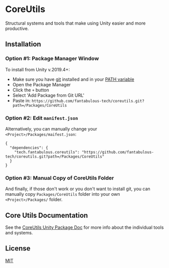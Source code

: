 # CoreUtils

Structural systems and tools that make using Unity easier and more productive.

## Installation

### Option #1: Package Manager Window

To install from Unity v.2019.4+:
- Make sure you have [git](https://git-scm.com/downloads) installed and in your [PATH variable](https://www.google.com/search?q=windows+10+environment+variables+window)
- Open the Package Manager
- Click the `+` button
- Select 'Add Package from Git URL'
- Paste in: `https://github.com/fantabulous-tech/coreutils.git?path=/Packages/CoreUtils`

### Option #2: Edit `manifest.json`

Alternatively, you can manually change your `<Project>/Packages/maifest.json`:
```
{
  "dependencies": {
    "tech.fantabulous.coreutils": "https://github.com/fantabulous-tech/coreutils.git?path=/Packages/CoreUtils"
  }
}
```

### Option #3: Manual Copy of CoreUtils Folder

And finally, if those don't work or you don't want to install git, you can manually copy `Packages/CoreUtils` folder into your own `<Project>/Packages/` folder.

## Core Utils Documentation

See the [CoreUtils Unity Package Doc](https://github.com/fantabulous-tech/coreutils/blob/master/Packages/CoreUtils/Documentation~/CoreUtils.md) for more info about the individual tools and systems.

## License

[MIT](https://github.com/fantabulous-tech/coreutils/blob/master/Packages/CoreUtils/LICENSE.md)
